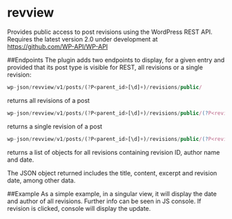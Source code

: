 # revview
Provides public access to post revisions using the WordPress REST API. Requires the latest version 2.0 under development at https://github.com/WP-API/WP-API

##Endpoints
The plugin adds two endpoints to display, for a given entry and provided that its post type is visible for REST, all revisions or a single revision:


```js
wp-json/revview/v1/posts/(?P<parent_id>[\d]+)/revisions/public/
```
returns all revisions of a post


```js
wp-json/revview/v1/posts/(?P<parent_id>[\d]+)/revisions/public/(?P<revision_id>[\d]+)
```
returns a single revision of a post


```js
wp-json/revview/v1/posts/(?P<parent_id>[\d]+)/revisions/public/(?P<revision_id>[\d]+)
```
returns a list of objects for all revisions containing revision ID, author name and date.

The JSON object returned includes the title, content, excerpt and revision date, among other data.

##Example
As a simple example, in a singular view, it will display the date and author of all revisions. Further info can be seen in JS console. If revision is clicked, console will display the update.
